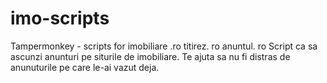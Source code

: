 # imo-scripts
Tampermonkey  - scripts for imobiliare .ro titirez. ro anuntul. ro
Script ca sa ascunzi anunturi pe siturile de imobiliare. Te ajuta sa nu fi distras de anunuturile pe care le-ai vazut deja.

